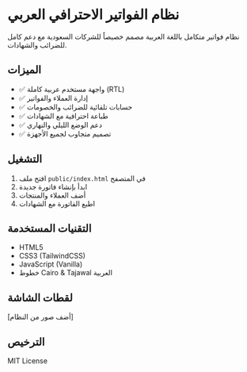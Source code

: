 # نظام الفواتير الاحترافي العربي

نظام فواتير متكامل باللغة العربية مصمم خصيصاً للشركات السعودية مع دعم كامل للضرائب والشهادات.

## الميزات

- ✅ واجهة مستخدم عربية كاملة (RTL)
- ✅ إدارة العملاء والفواتير
- ✅ حسابات تلقائية للضرائب والخصومات
- ✅ طباعة احترافية مع الشهادات
- ✅ دعم الوضع الليلي والنهاري
- ✅ تصميم متجاوب لجميع الأجهزة

## التشغيل

1. افتح ملف `public/index.html` في المتصفح
2. ابدأ بإنشاء فاتورة جديدة
3. أضف العملاء والمنتجات
4. اطبع الفاتورة مع الشهادات

## التقنيات المستخدمة

- HTML5
- CSS3 (TailwindCSS)
- JavaScript (Vanilla)
- خطوط Cairo & Tajawal العربية

## لقطات الشاشة

[أضف صور من النظام]

## الترخيص

MIT License
